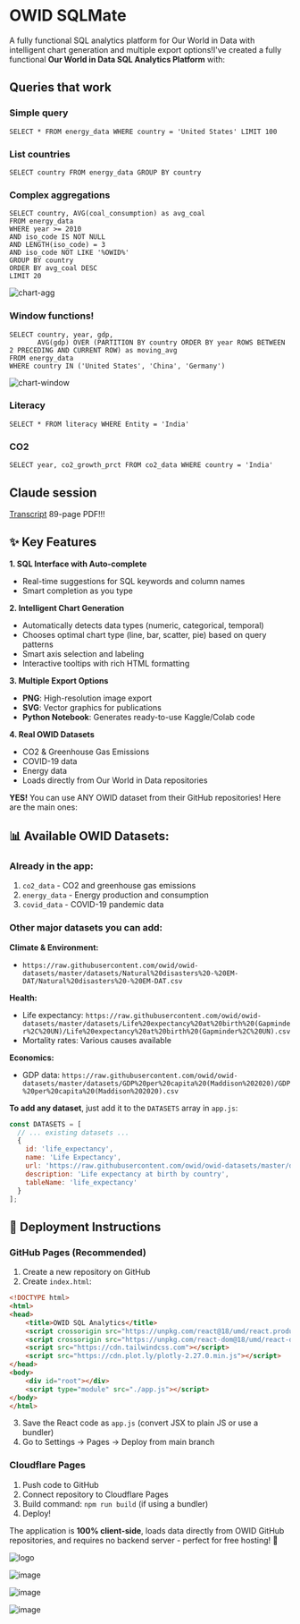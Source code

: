 # OWID SQLMate

A fully functional SQL analytics platform for Our World in Data with intelligent chart generation and multiple export options!I've created a fully functional **Our World in Data SQL Analytics Platform** with:

## Queries that work

### Simple query

```
SELECT * FROM energy_data WHERE country = 'United States' LIMIT 100
```

### List countries

```
SELECT country FROM energy_data GROUP BY country
```

### Complex aggregations

```
SELECT country, AVG(coal_consumption) as avg_coal
FROM energy_data
WHERE year >= 2010
AND iso_code IS NOT NULL 
AND LENGTH(iso_code) = 3
AND iso_code NOT LIKE '%OWID%'
GROUP BY country 
ORDER BY avg_coal DESC 
LIMIT 20
```

![chart-agg](chart-agg.png)

### Window functions!

```
SELECT country, year, gdp,
       AVG(gdp) OVER (PARTITION BY country ORDER BY year ROWS BETWEEN 2 PRECEDING AND CURRENT ROW) as moving_avg
FROM energy_data
WHERE country IN ('United States', 'China', 'Germany')
```

![chart-window](chart-window.png)

### Literacy

```
SELECT * FROM literacy WHERE Entity = 'India'
```

### CO2

```
SELECT year, co2_growth_prct FROM co2_data WHERE country = 'India'
```

## Claude session

[Transcript](claude.pdf) 89-page PDF!!!

## ✨ Key Features

**1. SQL Interface with Auto-complete**
- Real-time suggestions for SQL keywords and column names
- Smart completion as you type

**2. Intelligent Chart Generation**
- Automatically detects data types (numeric, categorical, temporal)
- Chooses optimal chart type (line, bar, scatter, pie) based on query patterns
- Smart axis selection and labeling
- Interactive tooltips with rich HTML formatting

**3. Multiple Export Options**
- **PNG**: High-resolution image export
- **SVG**: Vector graphics for publications
- **Python Notebook**: Generates ready-to-use Kaggle/Colab code

**4. Real OWID Datasets**
- CO2 & Greenhouse Gas Emissions
- COVID-19 data
- Energy data
- Loads directly from Our World in Data repositories

**YES!** You can use ANY OWID dataset from their GitHub repositories! Here are the main ones:

## 📊 Available OWID Datasets:

### **Already in the app:**
1. `co2_data` - CO2 and greenhouse gas emissions
2. `energy_data` - Energy production and consumption
3. `covid_data` - COVID-19 pandemic data

### **Other major datasets you can add:**

**Climate & Environment:**
- `https://raw.githubusercontent.com/owid/owid-datasets/master/datasets/Natural%20disasters%20-%20EM-DAT/Natural%20disasters%20-%20EM-DAT.csv`

**Health:**
- Life expectancy: `https://raw.githubusercontent.com/owid/owid-datasets/master/datasets/Life%20expectancy%20at%20birth%20(Gapminder%2C%20UN)/Life%20expectancy%20at%20birth%20(Gapminder%2C%20UN).csv`
- Mortality rates: Various causes available

**Economics:**
- GDP data: `https://raw.githubusercontent.com/owid/owid-datasets/master/datasets/GDP%20per%20capita%20(Maddison%202020)/GDP%20per%20capita%20(Maddison%202020).csv`

**To add any dataset**, just add it to the `DATASETS` array in `app.js`:

```javascript
const DATASETS = [
  // ... existing datasets ...
  { 
    id: 'life_expectancy',
    name: 'Life Expectancy',
    url: 'https://raw.githubusercontent.com/owid/owid-datasets/master/datasets/Life%20expectancy%20at%20birth%20(Gapminder%2C%20UN)/Life%20expectancy%20at%20birth%20(Gapminder%2C%20UN).csv',
    description: 'Life expectancy at birth by country',
    tableName: 'life_expectancy'
  }
];
```

## 🚀 Deployment Instructions

### **GitHub Pages** (Recommended)

1. Create a new repository on GitHub
2. Create `index.html`:

```html
<!DOCTYPE html>
<html>
<head>
    <title>OWID SQL Analytics</title>
    <script crossorigin src="https://unpkg.com/react@18/umd/react.production.min.js"></script>
    <script crossorigin src="https://unpkg.com/react-dom@18/umd/react-dom.production.min.js"></script>
    <script src="https://cdn.tailwindcss.com"></script>
    <script src="https://cdn.plot.ly/plotly-2.27.0.min.js"></script>
</head>
<body>
    <div id="root"></div>
    <script type="module" src="./app.js"></script>
</body>
</html>
```

3. Save the React code as `app.js` (convert JSX to plain JS or use a bundler)
4. Go to Settings → Pages → Deploy from main branch

### **Cloudflare Pages**

1. Push code to GitHub
2. Connect repository to Cloudflare Pages
3. Build command: `npm run build` (if using a bundler)
4. Deploy!

The application is **100% client-side**, loads data directly from OWID GitHub repositories, and requires no backend server - perfect for free hosting! 🎉

![logo](logo-256.png)

![image](image-256.png)

![image](image-512.png)

![image](image.png)
